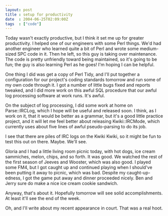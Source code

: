 ```yaml
---
layout: post
title : setup for productivity
date  : 2004-06-25T02:09:00Z
tags  : ["code"]
---
```

Today wasn't exactly productive, but I think it set me up for greater productivity.  I helped one of our engineers with some Perl things.  We'd had another engineer who learned quite a bit of Perl and wrote some medium-sized SPC code in it.  Then he left, so this guy is taking over maintenance.  The code is pretty unfriendly toward being maintained, so it's going to be fun; the guy is also learning Perl as he goes!  I'm hoping I can be helpful.

One thing I did was get a copy of Perl Tidy, and I'll put together a configuration for our project's coding standards tomorrow and run some of my own code through it.  I got a number of little bugs fixed and reports tweaked, and I did more work on this awful SQL procedure that our awful log processing software at work runs.  It's awful.

On the subject of log processing, I did some work at home on Parse::IRCLog, which I hope will be useful and released soon.  I think, as I work on it, that it would be better as a grammar, but it's a good little practice project, and it will let me feel better about releasing Kwiki::IRCMode, which currently uses about five lines of awful pseudo-parsing to do its job.

I see that there are piles of IRC logs on the Kwiki Kwiki, so it might be fun to test this out on there.  Maybe.  We'll see.

Gloria and I had a little living room picnic today, with hot dogs, ice cream sammiches, melon, chips, and so forth.  It was good.  We watched the rest of the first season of Jeeves and Wooster, which was also good.  I played some FM4, but I got caught up and continued playing when I should've been putting it away to picnic, which was bad.  Despite my caught-up-edness, I got the game put away and dinner proceeded nicely.  Ben and Jerry sure do make a nice ice cream cookie sandwich.

Anyway, that's about it.  Hopefully tomorrow will see solid accomplishments. At least it'll see the end of the week.

Oh, and I'll write about my recent appearance in court.  That was a real hoot.

